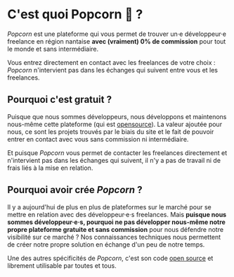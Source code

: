 # C'est quoi Popcorn 🍿 ?

_Popcorn_ est une plateforme qui vous permet de trouver un·e développeur·e freelance en région nantaise **avec (vraiment) 0% de commission** pour tout le monde et sans intermédiaire.

Vous entrez directement en contact avec les freelances de votre choix : _Popcorn_ n'intervient pas dans les échanges qui suivent entre vous et les freelances.

## Pourquoi c'est gratuit ?

Puisque que nous sommes développeurs, nous développons et maintenons nous-même cette plateforme (qui est [opensource](https://github.com/popcorn-nantes/popcorn-nantes)). La valeur ajoutée pour nous, ce sont les projets trouvés par le biais du site et le fait de pouvoir entrer en contact avec vous sans commission ni intermédiaire.

Et puisque _Popcorn_ vous permet de contacter les freelances directement et n'intervient pas dans les échanges qui suivent, il n'y a pas de travail ni de frais liés à la mise en relation.

## Pourquoi avoir crée _Popcorn_ ?

Il y a aujourd'hui de plus en plus de plateformes sur le marché pour se mettre en relation avec des développeur·e·s freelances. Mais **puisque nous sommes développeur·e·s, pourquoi ne pas développer nous-même notre propre plateforme gratuite et sans commission** pour nous défendre notre visibilité sur ce marché ? Nos connaissances techniques nous permettent de créer notre propre solution en échange d'un peu de notre temps.

Une des autres spécificités de _Popcorn_, c'est son code [open source](https://github.com/popcorn-nantes/popcorn-nantes#cr%C3%A9er-son-profil) et librement utilisable par toutes et tous.
